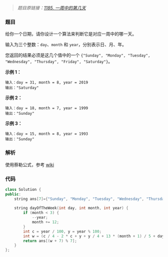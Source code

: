 > *题目原链接：[1185. 一周中的第几天](https://leetcode-cn.com/contest/weekly-contest-153/problems/day-of-the-week/)*

### 题目

给你一个日期，请你设计一个算法来判断它是对应一周中的哪一天。

输入为三个整数：`day`、`month` 和 `year`，分别表示日、月、年。

您返回的结果必须是这几个值中的一个 `{"Sunday", "Monday", "Tuesday", "Wednesday", "Thursday", "Friday", "Saturday"}`。


**示例 1：**

```
输入：day = 31, month = 8, year = 2019
输出："Saturday"
```

**示例 2：**

```
输入：day = 18, month = 7, year = 1999
输出："Sunday"
```

**示例 3：**

```
输入：day = 15, month = 8, year = 1993
输出："Sunday"
```

### 解析

使用蔡勒公式，参考 [wiki](https://zh.wikipedia.org/wiki/%E8%94%A1%E5%8B%92%E5%85%AC%E5%BC%8F)

### 代码

```cpp
class Solution {
public:
    string ans[7]={"Sunday", "Monday", "Tuesday", "Wednesday", "Thursday", "Friday", "Saturday"};
    
    string dayOfTheWeek(int day, int month, int year) {
        if (month < 3) {
            --year;
            month += 12;
        }
        int c = year / 100, y = year % 100;
        int w = (c / 4 - 2 * c + y + y / 4 + 13 * (month + 1) / 5 + day - 1) % 7;
        return ans[(w + 7) % 7];
    }
};
```